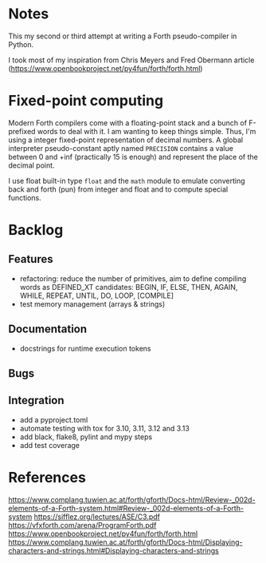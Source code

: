 Notes
=====

This my second or third attempt at writing a Forth pseudo-compiler in Python.

I took most of my inspiration from Chris Meyers and Fred Obermann article (https://www.openbookproject.net/py4fun/forth/forth.html)

Fixed-point computing
=====================

Modern Forth compilers come with a floating-point stack and a bunch of F-prefixed words to deal with it.
I am wanting to keep things simple. Thus, I'm using a integer fixed-point representation of decimal numbers.
A global interpreter pseudo-constant aptly named ``PRECISION`` contains a value between 0 and +inf (practically 15 is enough)
and represent the place of the decimal point.

I use float built-in type ``float`` and the ``math`` module to emulate converting back and forth (pun) from 
integer and float and to compute special functions.


Backlog
=======

Features
--------

* refactoring: reduce the number of primitives, aim to define compiling words as DEFINED_XT
  candidates: BEGIN, IF, ELSE, THEN, AGAIN, WHILE, REPEAT, UNTIL, DO, LOOP, [COMPILE] 
* test memory management (arrays & strings)

Documentation
-------------
* docstrings for runtime execution tokens


Bugs
----


Integration
-----------
* add a pyproject.toml 
* automate testing with tox for 3.10, 3.11, 3.12 and 3.13
* add black, flake8, pylint and mypy steps
* add test coverage

References
==========

https://www.complang.tuwien.ac.at/forth/gforth/Docs-html/Review-_002d-elements-of-a-Forth-system.html#Review-_002d-elements-of-a-Forth-system
https://sifflez.org/lectures/ASE/C3.pdf
https://vfxforth.com/arena/ProgramForth.pdf
https://www.openbookproject.net/py4fun/forth/forth.html
https://www.complang.tuwien.ac.at/forth/gforth/Docs-html/Displaying-characters-and-strings.html#Displaying-characters-and-strings

